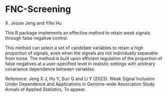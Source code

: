 # FNC-Screening
X. Jessie Jeng and Yifei Hu

This R package implements an effective method to retain weak signals through false negative control.  

This method can select a set of candidate variables to retain a high proportion of signals, even when the signals are not individually separable from noise. The method is built upon efficient regulation of the proportion of false negatives at a user-specified level in realistic settings with arbitrary covariance dependence between variables. 

Reference: 
Jeng X J, Hu Y, Sun Q and Li Y (2023). 
Weak Signal Inclusion Under Dependence and Applications in Genome-wide Association Study
Annals of Applied Statistics, To appear.
